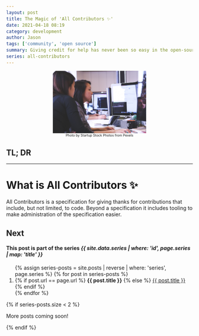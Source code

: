 ```yaml
---
layout: post
title: The Magic of 'All Contributors ✨'
date: 2021-04-18 08:19
category: development
author: Jason
tags: ['community', 'open source']
summary: Giving credit for help has never been so easy in the open-source world.
series: all-contributors
---
```


<div style="display: flex; align-items: center; justify-content: center;">
    <img src="/assets/img/posts/all-contributor/pexels-startup-stock-photos-7374.jpg" style="width: 50%">
</div>
<div style="display: flex; align-items: center; justify-content: center;">
    <div style="font-size: xx-small">Photo by Startup Stock Photos from Pexels</div>
</div>

## TL; DR

-----

# What is All Contributors ✨

All Contributors is a specification for giving thanks for contributions that include, but not limited, to code. Beyond a specification it includes tooling to make administration of the specification easier.

## Next
<aside class="series">
  <h4>This post is part of the series <em>{{ site.data.series | where: 'id', page.series | map: 'title' }}</em></h4>
  <ol>
    {% assign series-posts = site.posts | reverse | where: 'series', page.series %}
    {% for post in series-posts %}
    <li>
      {% if post.url == page.url %}
      <strong>{{ post.title }}</strong>
      {% else %}
      <a href="{{ site.baseurl }}{{ post.url }}">{{ post.title }}</a>
      {% endif %}
    </li>
    {% endfor %}
  </ol>
  {% if series-posts.size < 2 %}
  <p>More posts coming soon!</p>
  {% endif %}
</aside>